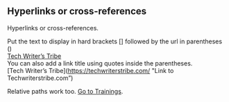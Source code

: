 ## Hyperlinks or cross-references
Hyperlinks or cross-references.

Put the text to display in hard brackets [] followed by the url in parentheses ()   
[Tech Writer’s Tribe](https://techwriterstribe.com/)   
You can also add a link title using quotes inside the parentheses.   
[Tech Writer’s Tribe](https://techwriterstribe.com/ "Link to Techwriterstribe.com”)  

Relative paths work too.
[Go to Trainings](/Trainings/).
